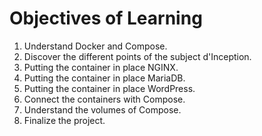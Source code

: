 # Objectives of Learning

1.  Understand Docker and Compose.
2.  Discover the different points of the subject d'Inception.
3.  Putting the container in place NGINX.
4.  Putting the container in place MariaDB.
5.  Putting the container in place WordPress.
6.  Connect the containers with Compose.
7.  Understand the volumes of Compose.
8.  Finalize the project.
